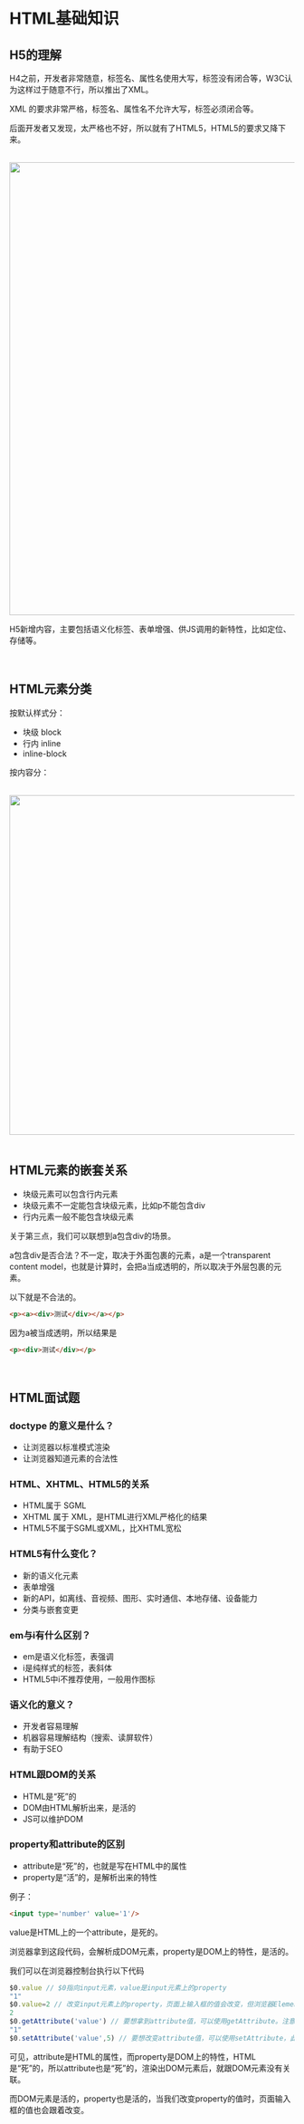 # HTML基础知识

## H5的理解

H4之前，开发者非常随意，标签名、属性名使用大写，标签没有闭合等，W3C认为这样过于随意不行，所以推出了XML。

XML 的要求非常严格，标签名、属性名不允许大写，标签必须闭合等。

后面开发者又发现，太严格也不好，所以就有了HTML5，HTML5的要求又降下来。

<br/>
<img src='https://github.com/jiangxia/FE-Knowledge/raw/master/images/180.png' width='800'>
<br/>

H5新增内容，主要包括语义化标签、表单增强、供JS调用的新特性，比如定位、存储等。

<br/>

## HTML元素分类

按默认样式分：
- 块级 block
- 行内 inline
- inline-block

按内容分：

<br/>
<img src='https://github.com/jiangxia/FE-Knowledge/raw/master/images/181.png' width='600'>
<br/>

<br/>

## HTML元素的嵌套关系
- 块级元素可以包含行内元素
- 块级元素不一定能包含块级元素，比如p不能包含div
- 行内元素一般不能包含块级元素

关于第三点，我们可以联想到a包含div的场景。

a包含div是否合法？不一定，取决于外面包裹的元素，a是一个transparent content model，也就是计算时，会把a当成透明的，所以取决于外层包裹的元素。

以下就是不合法的。

```html
<p><a><div>测试</div></a></p>
```

因为a被当成透明，所以结果是

```html
<p><div>测试</div></p>
```

<br/>

## HTML面试题

### doctype 的意义是什么？

- 让浏览器以标准模式渲染
- 让浏览器知道元素的合法性

### HTML、XHTML、HTML5的关系

- HTML属于 SGML
- XHTML 属于 XML，是HTML进行XML严格化的结果
- HTML5不属于SGML或XML，比XHTML宽松

### HTML5有什么变化？

- 新的语义化元素
- 表单增强
- 新的API，如离线、音视频、图形、实时通信、本地存储、设备能力
- 分类与嵌套变更

### em与i有什么区别？

- em是语义化标签，表强调
- i是纯样式的标签，表斜体
- HTML5中i不推荐使用，一般用作图标

### 语义化的意义？

- 开发者容易理解
- 机器容易理解结构（搜索、读屏软件）
- 有助于SEO

### HTML跟DOM的关系

- HTML是“死”的
- DOM由HTML解析出来，是活的
- JS可以维护DOM

### property和attribute的区别

- attribute是“死”的，也就是写在HTML中的属性
- property是“活”的，是解析出来的特性

例子：
```html
<input type='number' value='1'/>
```

value是HTML上的一个attribute，是死的。

浏览器拿到这段代码，会解析成DOM元素，property是DOM上的特性，是活的。

我们可以在浏览器控制台执行以下代码

```js
$0.value // $0指向input元素，value是input元素上的property
"1"
$0.value=2 // 改变input元素上的property，页面上输入框的值会改变，但浏览器Element面板上，input代码上的value还是1
2
$0.getAttribute('value') // 要想拿到attribute值，可以使用getAttribute。注意，此时页面输入框的值已经是3，但attribute值仍为1
"1"
$0.setAttribute('value',5) // 要想改变attribute值，可以使用setAttribute，此时将attribute值设置为5，但页面输入框的值仍为3
```

可见，attribute是HTML的属性，而property是DOM上的特性，HTML是“死”的，所以attribute也是“死”的，渲染出DOM元素后，就跟DOM元素没有关联。

而DOM元素是活的，property也是活的，当我们改变property的值时，页面输入框的值也会跟着改变。
